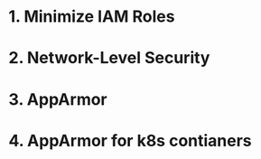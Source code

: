 # 1. Minimize IAM Roles


# 2. Network-Level Security


# 3. AppArmor


# 4. AppArmor for k8s contianers

